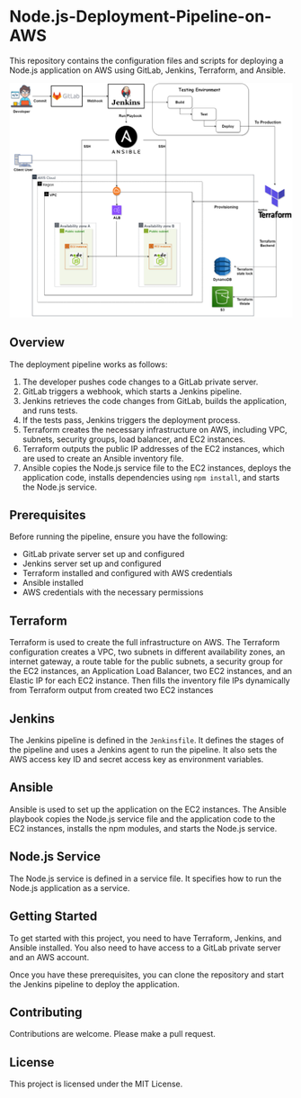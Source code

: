 # Node.js-Deployment-Pipeline-on-AWS
This repository contains the configuration files and scripts for deploying a Node.js application on AWS using GitLab, Jenkins, Terraform, and Ansible.


![alt text](pipeline-aws5.png)


## Overview

The deployment pipeline works as follows:

1. The developer pushes code changes to a GitLab private server.
2. GitLab triggers a webhook, which starts a Jenkins pipeline.
3. Jenkins retrieves the code changes from GitLab, builds the application, and runs tests.
4. If the tests pass, Jenkins triggers the deployment process.
5. Terraform creates the necessary infrastructure on AWS, including VPC, subnets, security groups, load balancer, and EC2 instances.
6. Terraform outputs the public IP addresses of the EC2 instances, which are used to create an Ansible inventory file.
7. Ansible copies the Node.js service file to the EC2 instances, deploys the application code, installs dependencies using `npm install`, and starts the Node.js service.

## Prerequisites

Before running the pipeline, ensure you have the following:

- GitLab private server set up and configured
- Jenkins server set up and configured
- Terraform installed and configured with AWS credentials
- Ansible installed
- AWS credentials with the necessary permissions

## Terraform

Terraform is used to create the full infrastructure on AWS. The Terraform configuration creates a VPC, two subnets in different availability zones, an internet gateway, a route table for the public subnets, a security group for the EC2 instances, an Application Load Balancer, two EC2 instances, and an Elastic IP for each EC2 instance. 
Then fills the inventory file IPs dynamically from Terraform output from created two EC2 instances

## Jenkins

The Jenkins pipeline is defined in the `Jenkinsfile`. It defines the stages of the pipeline and uses a Jenkins agent to run the pipeline. It also sets the AWS access key ID and secret access key as environment variables.

## Ansible

Ansible is used to set up the application on the EC2 instances. The Ansible playbook copies the Node.js service file and the application code to the EC2 instances, installs the npm modules, and starts the Node.js service.

## Node.js Service

The Node.js service is defined in a service file. It specifies how to run the Node.js application as a service.

## Getting Started

To get started with this project, you need to have Terraform, Jenkins, and Ansible installed. You also need to have access to a GitLab private server and an AWS account.

Once you have these prerequisites, you can clone the repository and start the Jenkins pipeline to deploy the application.

## Contributing

Contributions are welcome. Please make a pull request.

## License

This project is licensed under the MIT License.
